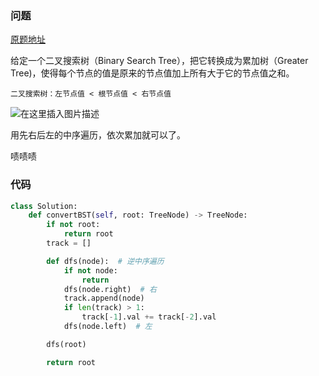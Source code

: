 ### 问题
[原题地址](https://leetcode-cn.com/problems/convert-bst-to-greater-tree/)

给定一个二叉搜索树（Binary Search Tree），把它转换成为累加树（Greater Tree)，使得每个节点的值是原来的节点值加上所有大于它的节点值之和。

	二叉搜索树：左节点值 < 根节点值 < 右节点值
![在这里插入图片描述](https://img-blog.csdnimg.cn/2020092116243314.png#pic_center)

用先右后左的中序遍历，依次累加就可以了。

啧啧啧

### 代码

```python
class Solution:
    def convertBST(self, root: TreeNode) -> TreeNode:
        if not root:
            return root
        track = []

        def dfs(node):  # 逆中序遍历
            if not node:
                return
            dfs(node.right)  # 右
            track.append(node)
            if len(track) > 1:
                track[-1].val += track[-2].val
            dfs(node.left)  # 左

        dfs(root)

        return root
```
